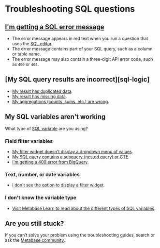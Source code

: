 # Troubleshooting SQL questions

## [I'm getting a SQL error message][sql-error-message]

- The error message appears in red text when you run a question that uses the [SQL editor][sql-editor].
- The error message contains part of your SQL query, such as a column or table name.
- The error message may also contain a three-digit API error code, such as `400` or `404`.

## [My SQL query results are incorrect][sql-logic]

- [My result has duplicated data][troubleshooting-duplicated-data].
- [My result has missing data][troubleshooting-missing-data].
- [My aggregations (counts, sums, etc.) are wrong][troubleshooting-aggregations].

## My SQL variables aren't working

What type of [SQL variable][sql-variable-def] are you using?

### Field filter variables

- [My filter widget doesn't display a dropdown menu of values](./filters.html#are-you-seeing-a-different-kind-of-input-widget-than-you-expected).
- [My SQL query contains a subquery (nested query) or CTE](../users-guide/13-sql-parameters.html#field-filters-dont-work-with-table-aliases).
- [I'm getting a 400 error from BigQuery](../users-guide/13-sql-parameters.html#some-databases-require-the-schema-in-the-from-clause).

### Text, number, or date variables

- [I don't see the option to display a filter widget](../users-guide/13-sql-parameters.html#field-filter-compatible-types).

### I don't know the variable type

- [Visit Metabase Learn to read about the different types of SQL variables][sql-variable-type].

## Are you still stuck?

If you can’t solve your problem using the troubleshooting guides, search or ask the [Metabase community][discourse].

[discourse]: https://discourse.metabase.com/
[sql-editor]: /glossary/native_query_editor.html
[sql-error-message]: ./sql-error-message.html
[sql-variable-def]: /glossary/variable.html#example-variable-in-metabase
[sql-variable-type]: /learn/sql-questions/sql-variables.html#the-different-types-of-variables-available-for-native-sql-queries
[troubleshooting-aggregations]: ./sql-logic.html#aggregated-results-counts-sums-etc-are-wrong
[troubleshooting-duplicated-data]: ./sql-logic-duplicated-data.md
[troubleshooting-missing-data]: ./sql-logic-missing-data.md
